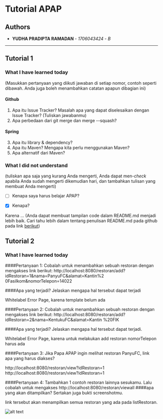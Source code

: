 # Tutorial APAP

## Authors

* **YUDHA PRADIPTA RAMADAN** - *1706043424* - *B*

---
## Tutorial 1
### What I have learned today
(Masukkan pertanyaan yang diikuti jawaban di setiap nomor, contoh seperti dibawah. Anda juga boleh
menambahkan catatan apapun dibagian ini)
#### Github
1. Apa itu Issue Tracker? Masalah apa yang dapat diselesaikan dengan Issue Tracker?
(Tuliskan jawabanmu)
2. Apa perbedaan dari git merge dan merge --squash?
#### Spring
3. Apa itu library & dependency?
4. Apa itu Maven? Mengapa kita perlu menggunakan Maven?
5. Apa alternatif dari Maven?

### What I did not understand
(tuliskan apa saja yang kurang Anda mengerti, Anda dapat men-_check_ apabila Anda sudah mengerti
dikemudian hari, dan tambahkan tulisan yang membuat Anda mengerti)
- [ ] Kenapa saya harus belajar APAP?
- [x] Kenapa?


Karena …
(Anda dapat membuat tampilan code dalam README.md menjadi lebih baik. Cari tahu lebih dalam
tentang penulisan README.md pada github pada link
[berikut](https://help.github.com/en/articles/basic-writing-and-formatting-syntax))

## Tutorial 2
### What I have learned today

####Pertanyaan 1: Cobalah untuk menambahkan sebuah restoran dengan mengakses link berikut:
http://localhost:8080/restoran/add?idRestoran=1&nama=PanyuFC&alamat=Kantin%2
0Fasilkom&nomorTelepon=14022

####Apa yang terjadi? Jelaskan mengapa hal tersebut dapat terjadi

Whitelabel Error Page, karena template belum ada

####Pertanyaan 2: Cobalah untuk menambahkan sebuah restoran dengan mengakses link berikut:
http://localhost:8080/restoran/add?idRestoran=2&nama=KentukuFC&alamat=Kantin
%20FIK

####Apa yang terjadi? Jelaskan mengapa hal tersebut dapat terjadi.

Whitelabel Error Page, karena untuk melakukan add restoran nomorTelepon harus ada

####Pertanyaan 3: Jika Papa APAP ingin melihat restoran PanyuFC, link apa yang harus diakses?

http://localhost:8080/restoran/view?idRestoran=1
http://localhost:8080/restoran/view?idRestoran=1

####Pertanyaan 4: Tambahkan 1 contoh restoran lainnya sesukamu. Lalu cobalah untuk mengakses
http://localhost:8080/restoran/viewall
####apa yang akan ditampilkan? Sertakan juga bukti screenshotmu.

link tersebut akan menampilkan semua restoran yang ada pada listRestoran.

![alt text](https://i.ibb.co/XL2t3Bb/image.png "Screenshot viewall")



